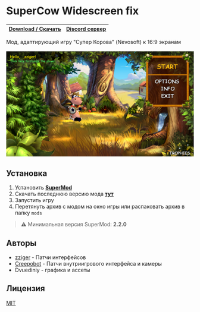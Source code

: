 # SuperCow Widescreen fix

| [**Download / Скачать**](https://github.com/zziger/supercow-widescreen-fix/archive/refs/heads/master.zip) | [**Discord сервер**](https://scc.zziger.me) |
|-------------------------------------------------------------------------------------------------------|-----------------------------------------------------|

Мод, адаптирующий игру "Супер Корова" (Nevosoft) к 16:9 экранам<br><br>
![screenshot](.github/screenshot.png)

## Установка <a id='install'></a>

1. Установить [**SuperMod**](https://github.com/zziger/supercow-mod#readme)
2. Скачать последнюю версию мода [**тут**](https://github.com/zziger/supercow-widescreen-fix/archive/refs/heads/master.zip)
3. Запустить игру
4. Перетянуть архив с модом на окно игры или распаковать архив в папку `mods`

> ⚠️ Минимальная версия SuperMod: **2.2.0**

## Авторы

- [zziger](https://github.com/zziger) - Патчи интерфейсов
- [Creepobot](https://github.com/creepobot) - Патчи внутриигрового интерфейса и камеры
- Dvuediniy - графика и ассеты

## Лицензия

[MIT](LICENSE)
